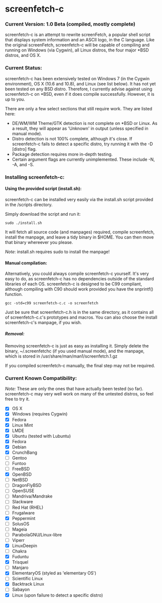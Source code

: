 screenfetch-c
=============

### Current Version: 1.0 Beta (compiled, mostly complete)

screenfetch-c is an attempt to rewrite screenFetch, a popular shell 
script that displays system information and an ASCII logo, in the C 
language.
Like the original screenFetch, screenfetch-c will be capable of 
compiling and running on Windows (via Cygwin), all Linux distros, the 
four major *BSD distros, and OS X.

### Current Status:
screenfetch-c has been extensively tested on Windows 7 (in the Cygwin environment), OS X (10.6 and 10.8), and Linux (see list below).
It has not yet been tested on any BSD distro. Therefore, I currently advise against using screenfetch-c on *BSD, even if it does compile successfully. However, it is up to you.

There are only a few select sections that still require work. They are listed here:
- DE/WM/WM Theme/GTK detection is not complete on *BSD or Linux. As a result, they will appear as 'Unknown' in output (unless specified in manual mode).
- Distro detection is not 100% complete, although it's close. If screenfetch-c fails to detect a specific distro, try running it with the -D [distro] flag.
- Package detection requires more in-depth testing.
- Certain argument flags are currently unimplemented. These include -N, -A, and -S.

### Installing screenfetch-c:

#### Using the provided script (install.sh):
screenfetch-c can be installed very easily via the install.sh script provided in the /scripts directory.

Simply download the script and run it:
```
sudo ./install.sh
```

It will fetch all source code (and manpages) required, compile screenfetch, install the manpage, and leave a tidy binary in $HOME. You can then move that binary whereever you please.

_Note_: install.sh requires sudo to install the manpage!

#### Manual compilation:
Alternatively, you could always compile screenfetch-c yourself. It's very easy to do, as 
screenfetch-c has no dependencies outside of the standard libraries of each OS.
screenfetch-c is designed to be C99 compliant, although compiling with C90 should work provided
you have the snprintf() function.

```
gcc -std=c99 screenfetch-c.c -o screenfetch
```

Just be sure that screenfetch-c.h is in the same directory, as it contains all of 
screenfetch-c.c's prototypes and macros.
You can also choose the install screenfetch-c's manpage, if you wish.

##### Removal:
Removing screenfetch-c is just as easy as installing it.
Simply delete the binary, ~/.screenfetchc (if you used manual mode), and the manpage, which is stored in /usr/share/man/man1/screenfetch.1.gz

If you compiled screenfetch-c manually, the final step may not be required.

### Current Known Compatibility:

_Note:_ These are only the ones that have actually been tested (so far). screenfetch-c may very well work on many of the untested distros, so feel free to try it.

- [x] OS X
- [x] Windows (requires Cygwin)
- [x] Fedora
- [x] Linux Mint
- [x] LMDE
- [x] Ubuntu (tested with Lubuntu)
- [x] Fedora
- [x] Debian
- [x] CrunchBang
- [ ] Gentoo
- [ ] Funtoo
- [ ] FreeBSD
- [x] OpenBSD
- [ ] NetBSD
- [ ] DragonFlyBSD
- [ ] OpenSUSE
- [ ] Mandriva/Mandrake
- [ ] Slackware
- [ ] Red Hat (RHEL)
- [ ] Frugalware
- [x] Peppermint
- [ ] SolusOS
- [ ] Mageia
- [ ] ParabolaGNU/Linux-libre
- [ ] Viperr
- [x] LinuxDeepin
- [ ] Chakra
- [x] Fuduntu
- [x] Trisquel
- [ ] Manjaro
- [x] ElementaryOS (styled as 'elementary OS')
- [ ] Scientific Linux
- [x] Backtrack Linux
- [ ] Sabayon
- [x] Linux (upon failure to detect a specific distro)
